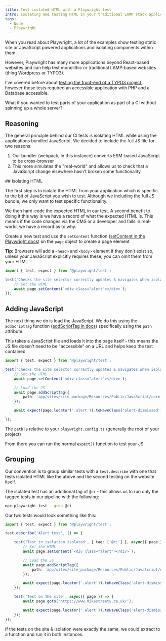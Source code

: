 ```yaml
---
title: Test isolated HTML with a Playwright test
intro: Isolating and testing HTML in your traditional LAMP stack application can help catch any CMS controlled content changing
tags:
  - Node
  - Playwright
---
```


When you read about Playwright, a lot of the examples show testing static site or JavaScript powered applications and isolating components within them.

However, Playwright has many more applications beyond React-based websites and can help test monolithic or traditional LAMP-based websites (thing Wordpress or TYPO3).

I've covered before about [testing the front-end of a TYPO3 project](/blog/testing-the-frontend-of-a-typo3-project/), however those tests required an accessible application with PHP and a Database accessible.

What if you wanted to test parts of your application as part of a CI without spinning up a whole server?

## Reasoning

The general principle behind our CI tests is isolating HTML while using the applications bundled JavaScript. We decided to include the full JS file for two reasons:

1. Our bundler (webpack, in this instance) converts ESM-based JavaScript to be cross-browser
2. This more simulates the "real-world" and allows us to check that a JavaScript change elsewhere hasn't broken some functionality

## Isolating HTML

The first step is to isolate the HTML from your application which is specific to the bit of JavaScript you wish to test. Although we including the full JS bundle, we only want to test specific functionality.

We then hard-code the expected HTML in our test. A second benefit to doing it this way is we have a record of what the expected HTML is. This means if the code changes via the CMS or a developer and fails in real-world, we have a record as to why.

Create a new test and use the `setContent` function ([setContent in the Playwright docs](https://playwright.dev/docs/api/class-page#page-set-content)) on the `page` object to create a page element

**Tip:** Browsers will add a `<head>` and `<body>` element if they don't exist so, unless your JavaScript explicitly requires these, you can omit them from your HTML

```typescript
import { test, expect } from '@playwright/test';

test('Checks the site selector correctly updates & navigates when isolated',  async({ page }) => {
	// Set the HTML
	await page.setContent(`<div class="alert"></div>`);
});
```

## Adding JavaScript

The next thing we do is load the JavaScript. We do this using the `addScriptTag` function ([addScriptTag in docs](https://playwright.dev/docs/api/class-page#page-add-script-tag)) specifically using the `path` attribute.

This takes a JavaScript file and loads it into the page itself - this means the JS file doesn't need to be "accessible" on a URL and helps keep the test contained


```typescript
import { test, expect } from '@playwright/test';

test('Checks the site selector correctly updates & navigates when isolated',  async({ page }) => {
	// Set the HTML
	await page.setContent(`<div class="alert"></div>`);

	// Load the JS
	await page.addScriptTag({
		path: 'app/sites/site_package/Resources/Public/JavaScript/core.js',
	});

	await expect(page.locator('.alert')).toHaveClass('alert-dismissed');

});
```

The `path` is relative to your `playwright.config.ts` (generally the root of your project)

From there you can run the normal `expect()` function to test your JS

## Grouping

Our convention is to group similar tests with a `test.describe` with one that tests isolated HTML like the above and the second testing on the website itself.

The isolated test has an additional tag of `@ci` - this allows us to run only the tagged tests in our pipeline with the following:

```bash
npx playwright test --grep @ci
```

Our two tests would look something like this:

```typescript
import { test, expect } from '@playwright/test';

test.describe('Alert test', () => {

	test('Test in isolation isolated', { tag: ['@ci'] }, async({ page }) => {
		// Set the HTML
		await page.setContent(`<div class="alert"></div>`);

		// Load the JS
		await page.addScriptTag({
			path: 'app/sites/site_package/Resources/Public/JavaScript/core.js',
		});

		await expect(page.locator('.alert')).toHaveClass('alert-dismissed');
	});

	test('Test on the site', async({ page }) => {
		await page.goto('https://www.mikestreety.co.uk/');

		await expect(page.locator('.alert')).toHaveClass('alert-dismissed');
	});
});
```

If the tests on the site & isolation were exactly the same, we could extract to a function and run it in both instances.
